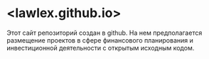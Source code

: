 # <lawlex.github.io>
Этот сайт репозиторий создан в github. На нем предполагается размещение проектов в сфере финансового планирования и инвестиционной деятельности с открытым исходным кодом.

